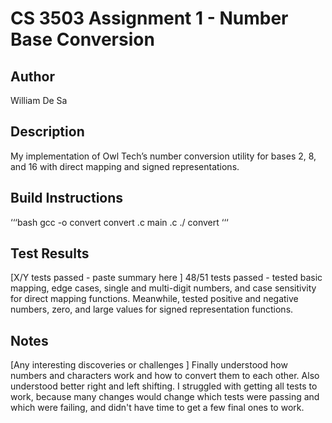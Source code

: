 # CS 3503 Assignment 1 - Number Base Conversion

## Author
William De Sa

## Description
My implementation of Owl Tech’s number conversion utility for bases 2, 8, and 16 with direct mapping and signed representations.

## Build Instructions
‘‘‘bash
gcc -o convert convert .c main .c
./ convert
‘‘‘

## Test Results
[X/Y tests passed - paste summary here ]
48/51 tests passed - tested basic mapping, edge cases, single and multi-digit numbers, and case sensitivity for direct mapping functions. Meanwhile, tested positive and negative numbers, zero, and large values for signed representation functions.

## Notes
[Any interesting discoveries or challenges ]
Finally understood how numbers and characters work and how to convert them to each other. Also understood better right and left shifting. I struggled with getting all tests to work, because many changes would change which tests were passing and which were failing, and didn't have time to get a few final ones to work.